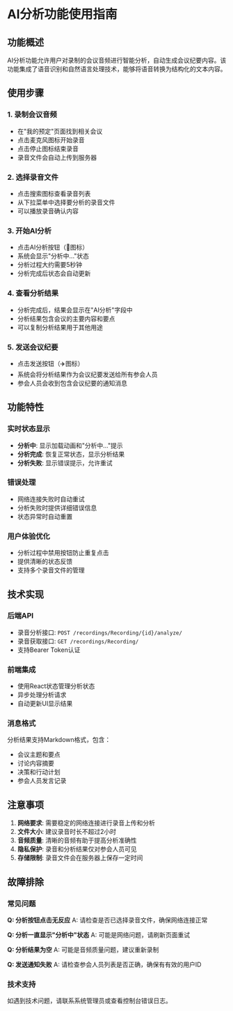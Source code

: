 # AI分析功能使用指南

## 功能概述

AI分析功能允许用户对录制的会议音频进行智能分析，自动生成会议纪要内容。该功能集成了语音识别和自然语言处理技术，能够将语音转换为结构化的文本内容。

## 使用步骤

### 1. 录制会议音频
- 在"我的预定"页面找到相关会议
- 点击麦克风图标开始录音
- 点击停止图标结束录音
- 录音文件会自动上传到服务器

### 2. 选择录音文件
- 点击搜索图标查看录音列表
- 从下拉菜单中选择要分析的录音文件
- 可以播放录音确认内容

### 3. 开始AI分析
- 点击AI分析按钮（🤖图标）
- 系统会显示"分析中..."状态
- 分析过程大约需要5秒钟
- 分析完成后状态会自动更新

### 4. 查看分析结果
- 分析完成后，结果会显示在"AI分析"字段中
- 分析结果包含会议的主要内容和要点
- 可以复制分析结果用于其他用途

### 5. 发送会议纪要
- 点击发送按钮（✈️图标）
- 系统会将分析结果作为会议纪要发送给所有参会人员
- 参会人员会收到包含会议纪要的通知消息

## 功能特性

### 实时状态显示
- **分析中**: 显示加载动画和"分析中..."提示
- **分析完成**: 恢复正常状态，显示分析结果
- **分析失败**: 显示错误提示，允许重试

### 错误处理
- 网络连接失败时自动重试
- 分析失败时提供详细错误信息
- 状态异常时自动重置

### 用户体验优化
- 分析过程中禁用按钮防止重复点击
- 提供清晰的状态反馈
- 支持多个录音文件的管理

## 技术实现

### 后端API
- 录音分析接口: `POST /recordings/Recording/{id}/analyze/`
- 录音获取接口: `GET /recordings/Recording/`
- 支持Bearer Token认证

### 前端集成
- 使用React状态管理分析状态
- 异步处理分析请求
- 自动更新UI显示结果

### 消息格式
分析结果支持Markdown格式，包含：
- 会议主题和要点
- 讨论内容摘要
- 决策和行动计划
- 参会人员发言记录

## 注意事项

1. **网络要求**: 需要稳定的网络连接进行录音上传和分析
2. **文件大小**: 建议录音时长不超过2小时
3. **音频质量**: 清晰的音频有助于提高分析准确性
4. **隐私保护**: 录音和分析结果仅对参会人员可见
5. **存储限制**: 录音文件会在服务器上保存一定时间

## 故障排除

### 常见问题

**Q: 分析按钮点击无反应**
A: 请检查是否已选择录音文件，确保网络连接正常

**Q: 分析一直显示"分析中"状态**
A: 可能是网络问题，请刷新页面重试

**Q: 分析结果为空**
A: 可能是音频质量问题，建议重新录制

**Q: 发送通知失败**
A: 请检查参会人员列表是否正确，确保有有效的用户ID

### 技术支持

如遇到技术问题，请联系系统管理员或查看控制台错误日志。
